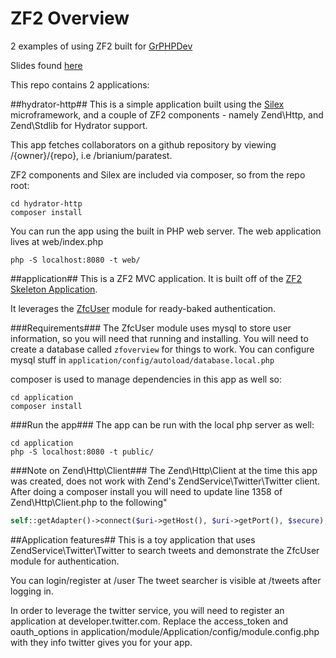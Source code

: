 ZF2 Overview
============

2 examples of using ZF2 built for [GrPHPDev](http://www.meetup.com/GrPhpDev/)

Slides found [here](http://slid.es/brianscaturro/zend-framework-2)

This repo contains 2 applications:

##hydrator-http##
This is a simple application built using the [Silex](http://silex.sensiolabs.org/) microframework, and a couple of ZF2 components - namely Zend\Http, and Zend\Stdlib for Hydrator support.

This app fetches collaborators on a github repository by viewing /{owner}/{repo}, i.e /brianium/paratest.

ZF2 components and Silex are included via composer, so from the repo root:

```
cd hydrator-http
composer install
```

You can run the app using the built in PHP web server. The web application lives at web/index.php

```
php -S localhost:8080 -t web/
```

##application##
This is a ZF2 MVC application. It is built off of the [ZF2 Skeleton Application](https://github.com/zendframework/ZendSkeletonApplication). 

It leverages the [ZfcUser](https://github.com/ZF-Commons/ZfcUser) module for ready-baked authentication.

###Requirements###
The ZfcUser module uses mysql to store user information, so you will need that running and installing. You will need to create a database called `zfoverview` for things to work. You can configure mysql stuff in `application/config/autoload/database.local.php`

composer is used to manage dependencies in this app as well so:

```
cd application
composer install
```

###Run the app###
The app can be run with the local php server as well:

```
cd application
php -S localhost:8080 -t public/
```

###Note on Zend\Http\Client###
The Zend\Http\Client at the time this app was created, does not work with Zend's ZendService\Twitter\Twitter client. After doing a composer install you will need to update line 1358 of Zend\Http\Client.php to the following"

```php
self::getAdapter()->connect($uri->getHost(), $uri->getPort(), $secure);
```

##Application features##
This is a toy application that uses ZendService\Twitter\Twitter to search tweets and demonstrate the ZfcUser module for authentication.

You can login/register at /user
The tweet searcher is visible at /tweets after logging in.

In order to leverage the twitter service, you will need to register an application at developer.twitter.com. Replace the access_token and oauth_options in application/module/Application/config/module.config.php with they info twitter gives you for your app.